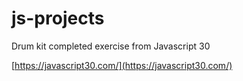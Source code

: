 # js-projects

Drum kit completed exercise from Javascript 30

[https://javascript30.com/](https://javascript30.com/)
